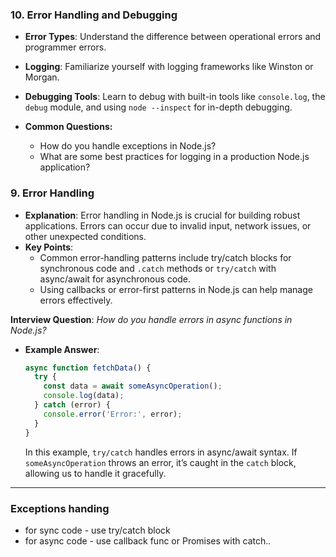 

### 10. **Error Handling and Debugging**
   - **Error Types**: Understand the difference between operational errors and programmer errors.
   - **Logging**: Familiarize yourself with logging frameworks like Winston or Morgan.
   - **Debugging Tools**: Learn to debug with built-in tools like `console.log`, the `debug` module, and using `node --inspect` for in-depth debugging.

   - **Common Questions:**
     - How do you handle exceptions in Node.js?
     - What are some best practices for logging in a production Node.js application?



### 9. **Error Handling**
   - **Explanation**: Error handling in Node.js is crucial for building robust applications. Errors can occur due to invalid input, network issues, or other unexpected conditions.
   - **Key Points**:
     - Common error-handling patterns include try/catch blocks for synchronous code and `.catch` methods or `try/catch` with async/await for asynchronous code.
     - Using callbacks or error-first patterns in Node.js can help manage errors effectively.

   **Interview Question**: *How do you handle errors in async functions in Node.js?*
   - **Example Answer**:
     ```javascript
     async function fetchData() {
       try {
         const data = await someAsyncOperation();
         console.log(data);
       } catch (error) {
         console.error('Error:', error);
       }
     }
     ```
     In this example, `try/catch` handles errors in async/await syntax. If `someAsyncOperation` throws an error, it’s caught in the `catch` block, allowing us to handle it gracefully.

---

### Exceptions handing

* for sync code - use try/catch block
* for async code - use callback func or Promises with catch.. 



